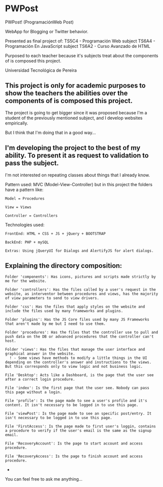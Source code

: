 # PWPost
  PWPost!
  (ProgramaciónWeb Post)
  
  WebApp for Blogging or Twitter behavior.
  
  Presented as final project of: 
  TS5C4 - Programación Web subject
  TS6A4 - Programación En JavaScript subject
  TS6A2 - Curso Avanzado de HTML
  
  Purposed to each teacher because it's subjects treat about the components of is composed this project.
  
  Universidad Tecnológica de Pereira
  
  This project is only for academic purposes to show the teachers the abilities over the components of is composed this project.
  -
  
  The project is going to get bigger since it was proposed because I'm a student of the previously mentioned subject, and I develop websites empirically.
  
  But I think that I'm doing that in a good way...
  
  I'm developing the project to the best of my ability. To present it as request to validation to pass the subject.
  -
  
  
  I'm not interested on repeating classes about things that I already know.
  
  
  Pattern used: MVC (Model-View-Controller) but in this project the folders have a pattern like:
  
    Model = Procedures
    
    View = Views
    
    Controller = Controllers 
    
  
  Technologies used:
  
    FrontEnd: HTML + CSS + JS + jQuery + BOOTSTRAP
    
    BackEnd: PHP + mySQL
    
    Extras: Using jQueryUI for Dialogs and AlertifyJS for alert dialogs.
    
  
  Explaining the directory composition:
  -
    Folder 'components': Has icons, pictures and scripts made strictly by me for the website.
    
    Folder 'controllers': Has the files called by a user's request in the website, as interventor between procedures and views, has the majority of view parameters to send to view drivers.
    
    Folder 'css': Has the files that apply styles on the website and include the files used by many frameworks and plugins.
    
    Folder 'plugins': Has the JS Core files used by many JS Frameworks that aren't made by me but I need to use them.
    
    Folder 'procedures': Has the files that the controller use to pull and push data on the DB or advanced procedures that the controller can't host.
    
    Folder 'views': Has the files that manage the user interface and graphical answer in the website. 
      ! - Some views have methods to modify a little things in the UI depending on the controller's answer and instructions to the views. But this corresponds only to view logic and not business logic. 
    
    File 'Desktop': Acts like a Dashboard, is the page that the user see after a correct login procedure.
    
    File 'index': Is the first page that the user see. Nobody can pass this page without a login.
    
    File 'profile': Is the page made to see a user's profile and it's content. It isn't necessary to be logged in to use this page.
    
    File 'viewPost': Is the page made to see an specific post/entry. It isn't necessary to be logged in to use this page.
    
    File 'FirstAccess': Is the page made to first user's loggin, contains a procedure to verify if the user's email is the same as the signup email.

    File 'RecoveryAccount': Is the page to start account and access procedure.

    File 'RecoveryAccess': Is the page to finish account and access procedure.
    
  -
  
  You can feel free to ask me anything...
  

